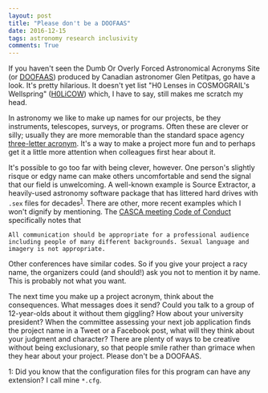 ```yaml
---
layout: post
title: "Please don't be a DOOFAAS"
date: 2016-12-15
tags: astronomy research inclusivity
comments: True
---
```


If you haven't seen the Dumb Or Overly Forced Astronomical Acronyms Site
(or [DOOFAAS](https://www.cfa.harvard.edu/~gpetitpas/Links/Astroacro.html)) produced by
Canadian astronomer Glen Petitpas, go have a look. It's pretty hilarious.
It doesn't yet list  "H0 Lenses in COSMOGRAIL's Wellspring" ([H0LiCOW](https://arxiv.org/abs/1607.00017))
which, I have to say, still makes me scratch my head.

In astronomy we like to make up names for our projects, be they instruments, telescopes, surveys, or
programs. Often these are clever or silly; usually they are more memorable than the standard space agency
[three-letter acronym](http://tla.surly.org/). It's a way to make a project more fun and to perhaps get it
a little more attention when colleagues first hear about it.

It's possible to go too far with being clever, however. One person's slightly risque or edgy name can make others uncomfortable
and send the signal that our field is unwelcoming.  A well-known example
is Source Extractor, a heavily-used astronomy software package that has littered hard drives with `.sex` files for decades<sup>[1](#cfg)</sup>.
There are other, more recent examples which I won't dignify by mentioning.
The [CASCA meeting Code of Conduct](http://astro.physics.umanitoba.ca/casca2016/index.php/code-of-conduct/) specifically notes that

```All communication should be appropriate for a professional audience including people of many different backgrounds. Sexual language and imagery is not appropriate.```

Other conferences have similar codes. So if you give your project a racy name, the organizers could (and should!) ask you not to mention it by name. This is probably not what you want.

The next time you make up a project acronym,  think about the consequences. What messages does it send? Could you talk to a group of 12-year-olds about it without them giggling? How about your university president? When the committee assessing your next job application finds the project name in a Tweet or a Facebook post, what will they think about your judgment and character? There are plenty of ways to be creative without being exclusionary, so that people smile rather than grimace when they hear about your project. Please don't be a DOOFAAS. 


<a name="cfg">1</a>: Did you know that the configuration files for this program can have any extension? I call mine `*.cfg`.
